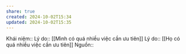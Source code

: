 ```yaml
---
share: true
created: 2024-10-02T15:34
updated: 2024-10-02T15:35
---
```

Khái niệm:: 
Lý do:: [[Mình có quá nhiều việc cần ưu tiên]]
Lý do:: [[Họ có quá nhiều việc cần ưu tiên]]
Nguồn:: 